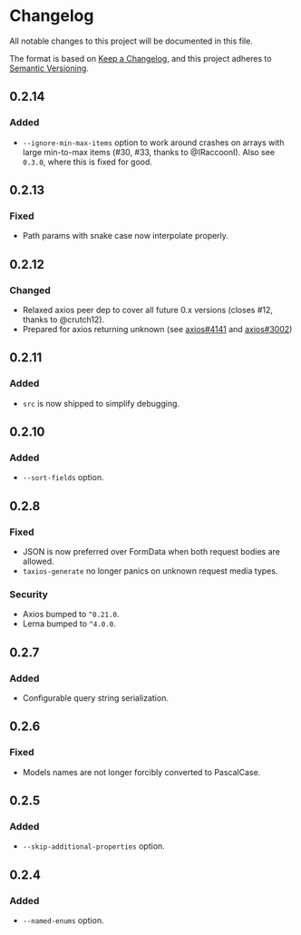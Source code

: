 # Changelog
All notable changes to this project will be documented in this file.

The format is based on [Keep a Changelog](https://keepachangelog.com/en/1.0.0/),
and this project adheres to [Semantic Versioning](https://semver.org/spec/v2.0.0.html).

## 0.2.14
### Added
- `--ignore-min-max-items` option to work around crashes on arrays with large min-to-max items (#30, #33, thanks to @IRaccoonI). Also see `0.3.0`, where this is fixed for good.

## 0.2.13
### Fixed
- Path params with snake case now interpolate properly.

## 0.2.12
### Changed
- Relaxed axios peer dep to cover all future 0.x versions (closes #12, thanks to @crutch12).
- Prepared for axios returning unknown
  (see [axios#4141](https://github.com/axios/axios/issues/4141)
  and [axios#3002](https://github.com/axios/axios/pull/3002))

## 0.2.11
### Added
- `src` is now shipped to simplify debugging.

## 0.2.10
### Added
- `--sort-fields` option.

## 0.2.8
### Fixed
- JSON is now preferred over FormData when both request bodies are allowed.
- `taxios-generate` no longer panics on unknown request media types.
### Security
- Axios bumped to `^0.21.0`.
- Lerna bumped to  `^4.0.0`.

## 0.2.7
### Added
- Configurable query string serialization.

## 0.2.6
### Fixed
- Models names are not longer forcibly converted to PascalCase.

## 0.2.5
### Added
- `--skip-additional-properties` option.

## 0.2.4
### Added
- `--named-enums` option.
